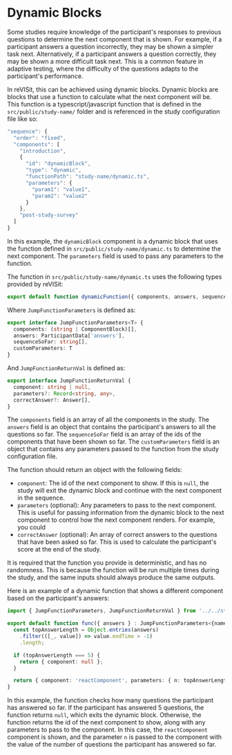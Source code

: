 # Dynamic Blocks

Some studies require knowledge of the participant's responses to previous questions to determine the next component that is shown. For example, if a participant answers a question incorrectly, they may be shown a simpler task next. Alternatively, if a participant answers a question correctly, they may be shown a more difficult task next. This is a common feature in adaptive testing, where the difficulty of the questions adapts to the participant's performance.

In reVISit, this can be achieved using dynamic blocks. Dynamic blocks are blocks that use a function to calculate what the next component will be. This function is a typescript/javascript function that is defined in the `src/public/study-name/` folder and is referenced in the study configuration file like so:

```js
"sequence": {
  "order": "fixed",
  "components": [
    "introduction",
    {
      "id": "dynamicBlock",
      "type": "dynamic",
      "functionPath": "study-name/dynamic.ts",
      "parameters": {
        "param1": "value1",
        "param2": "value2"
      }
    },
    "post-study-survey"
  ]
}
```

In this example, the `dynamicBlock` component is a dynamic block that uses the function defined in `src/public/study-name/dynamic.ts` to determine the next component. The `parameters` field is used to pass any parameters to the function.

The function in `src/public/study-name/dynamic.ts` uses the following types provided by reVISit:

```ts
export default function dynamicFunction({ components, answers, sequenceSorFar, customParameters } : JumpFunctionParameters<T>): JumpFunctionReturnVal
```

Where `JumpFunctionParameters` is defined as:

```ts
export interface JumpFunctionParameters<T> {
  components: (string | ComponentBlock)[],
  answers: ParticipantData['answers'],
  sequenceSoFar: string[],
  customParameters: T
}
```

And `JumpFunctionReturnVal` is defined as:

```ts
export interface JumpFunctionReturnVal {
  component: string | null,
  parameters?: Record<string, any>,
  correctAnswer?: Answer[],
}
```

The `components` field is an array of all the components in the study. The `answers` field is an object that contains the participant's answers to all the questions so far. The `sequenceSoFar` field is an array of the ids of the components that have been shown so far. The `customParameters` field is an object that contains any parameters passed to the function from the study configuration file.

The function should return an object with the following fields:

- `component`: The id of the next component to show. If this is `null`, the study will exit the dynamic block and continue with the next component in the sequence.
- `parameters` (optional): Any parameters to pass to the next component. This is useful for passing information from the dynamic block to the next component to control how the next component renders. For example, you could 
- `correctAnswer` (optional): An array of correct answers to the questions that have been asked so far. This is used to calculate the participant's score at the end of the study.

It is required that the function you provide is deterministic, and has no randomness. This is because the function will be run multiple times during the study, and the same inputs should always produce the same outputs.

Here is an example of a dynamic function that shows a different component based on the participant's answers:

```ts
import { JumpFunctionParameters, JumpFunctionReturnVal } from '../../store/types';

export default function func({ answers } : JumpFunctionParameters<{name: string}>) : JumpFunctionReturnVal {
  const topAnswerLength = Object.entries(answers)
    .filter(([_, value]) => value.endTime > -1)
    .length;

  if (topAnswerLength === 5) {
    return { component: null };
  }

  return { component: 'reactComponent', parameters: { n: topAnswerLength || 0 } };
}
```

In this example, the function checks how many questions the participant has answered so far. If the participant has answered 5 questions, the function returns `null`, which exits the dynamic block. Otherwise, the function returns the id of the next component to show, along with any parameters to pass to the component. In this case, the `reactComponent` component is shown, and the parameter `n` is passed to the component with the value of the number of questions the participant has answered so far.
